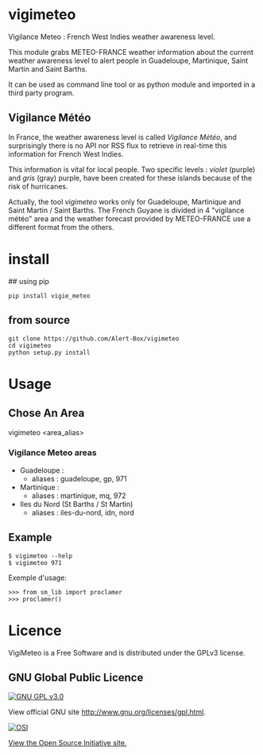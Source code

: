 # vigimeteo
Vigilance Meteo : French West Indies weather awareness level.

This module grabs METEO-FRANCE weather information about the current weather
awareness level to alert people in Guadeloupe, Martinique, Saint Martin and
Saint Barths.

It can be used as command line tool or as python module and imported in a
third party program.

## Vigilance Météo

In France, the weather awareness level is called *Vigilance Météo*, and
surprisingly there is no API nor RSS flux to retrieve in real-time this
information for French West Indies.

This information is vital for local people. Two specific levels :
*violet* (purple) and *gris* (gray) purple, have been created for these islands
because of the risk of hurricanes.

Actually, the tool *vigimeteo* works only for Guadeloupe, Martinique and
Saint Martin / Saint Barths. The French Guyane is divided in 4 "vigilance météo"
area and the weather forecast provided by METEO-FRANCE use a different format
 from the others.

# install

## using pip

    pip install vigie_meteo

## from source

    git clone https://github.com/Alert-Box/vigimeteo
    cd vigimeteo
    python setup.py install

# Usage

## Chose An Area
vigimeteo <area_alias>

### Vigilance Meteo areas
- Guadeloupe :
    - aliases : guadeloupe, gp, 971
- Martinique :
    - aliases : martinique, mq, 972
- Iles du Nord (St Barths / St Martin)
    - aliases : iles-du-nord, idn, nord  

## Example

    $ vigimeteo --help
    $ vigimeteo 971



Exemple d'usage:

    >>> from sm_lib import proclamer
    >>> proclamer()

# Licence

VigiMeteo is a Free Software and is distributed under the GPLv3 license.

## GNU Global Public Licence

[![GNU GPL v3.0](http://www.gnu.org/graphics/gplv3-127x51.png)](http://www.gnu.org/licenses/gpl.html)

View official GNU site <http://www.gnu.org/licenses/gpl.html>.

[![OSI](http://opensource.org/trademarks/opensource/OSI-Approved-License-100x137.png)](http://opensource.org/licenses/mit-license.php)

[View the Open Source Initiative site.](http://opensource.org/licenses/mit-license.php)
